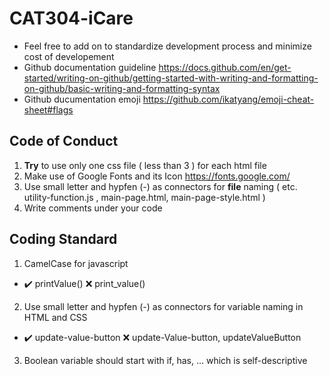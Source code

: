 # CAT304-iCare
  - Feel free to add on to standardize development process and minimize cost of developement
  - Github documentation guideline https://docs.github.com/en/get-started/writing-on-github/getting-started-with-writing-and-formatting-on-github/basic-writing-and-formatting-syntax
  - Github ducumentation emoji https://github.com/ikatyang/emoji-cheat-sheet#flags
  
  
## Code of Conduct
  1. **Try** to use only one css file ( less than 3 ) for each html file
  2. Make use of Google Fonts and its Icon https://fonts.google.com/
  3. Use small letter and hypfen (-) as connectors for **file** naming ( etc. utility-function.js , main-page.html, main-page-style.html )
  4. Write comments under your code
  
  
## Coding Standard
  1. CamelCase for javascript
  - :heavy_check_mark: printValue()   :x: print_value()
  2. Use small letter and hypfen (-) as connectors for variable naming in HTML and CSS
  - :heavy_check_mark: update-value-button    :x: update-Value-button, updateValueButton
  3. Boolean variable should start with if, has, ... which is self-descriptive
  
    
